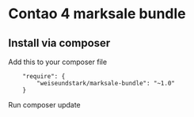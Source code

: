 Contao 4 marksale bundle
====================

Install via composer
--------------------

Add this to your composer file

```
    "require": {
        "weiseundstark/marksale-bundle": "~1.0"
    }
```

Run composer update